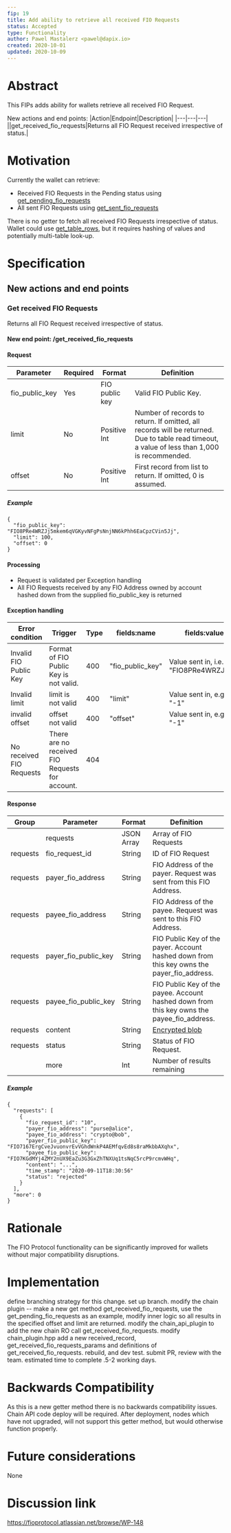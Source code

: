 ```yaml
---
fip: 19
title: Add ability to retrieve all received FIO Requests
status: Accepted
type: Functionality
author: Pawel Mastalerz <pawel@dapix.io>
created: 2020-10-01
updated: 2020-10-09
---
```


# Abstract
This FIPs adds ability for wallets retrieve all received FIO Request.

New actions and end points:
|Action|Endpoint|Description|
|---|---|---|
||get_received_fio_requests|Returns all FIO Request received irrespective of status.|

# Motivation
Currently the wallet can retrieve:
* Received FIO Requests in the Pending status using [get_pending_fio_requests](https://developers.fioprotocol.io/api/api-spec/reference/get-pending-fio-requests/get-pending-fio-requests)
* All sent FIO Requests using [get_sent_fio_requests](https://developers.fioprotocol.io/api/api-spec/reference/get-sent-fio-requests/get-sent-fio-requests)

There is no getter to fetch all received FIO Requests irrespective of status. Wallet could use [get_table_rows](https://developers.fioprotocol.io/api/api-spec/reference/get-table-rows/get-table-rows), but it requires hashing of values and potentially multi-table look-up.

# Specification
## New actions and end points
### Get received FIO Requests
Returns all FIO Request received irrespective of status.
#### New end point: /get_received_fio_requests
#### Request
|Parameter|Required|Format|Definition|
|---|---|---|---|
|fio_public_key|Yes|FIO public key|Valid FIO Public Key.|
|limit|No|Positive Int|Number of records to return. If omitted, all records will be returned. Due to table read timeout, a value of less than 1,000 is recommended.|
|offset|No|Positive Int|First record from list to return. If omitted, 0 is assumed.|
##### Example
```
{
  "fio_public_key": "FIO8PRe4WRZJj5mkem6qVGKyvNFgPsNnjNN6kPhh6EaCpzCVin5Jj",
  "limit": 100,
  "offset": 0
}
```
#### Processing
* Request is validated per Exception handling
* All FIO Requests received by any FIO Address owned by account hashed down from the supplied fio_public_key is returned
#### Exception handling
|Error condition|Trigger|Type|fields:name|fields:value|Error message|
|---|---|---|---|---|---|
|Invalid FIO Public Key|Format of FIO Public Key is not valid.|400|"fio_public_key"|Value sent in, i.e. "FIO8PRe4WRZJj5..."|"Invalid FIO Public Key format"|
|Invalid limit|limit is not valid|400|"limit"|Value sent in, e.g. "-1"|"Invalid limit"|
|invalid offset|offset not valid|400|"offset"|Value sent in, e.g. "-1"|"Invalid offset"|
|No received FIO Requests|There are no received FIO Requests for account.|404|||"No received FIO Requests"|
#### Response
|Group|Parameter|Format|Definition|
|---|---|---|---|
||requests|JSON Array|Array of FIO Requests|
|requests|fio_request_id|String|ID of FIO Request|
|requests|payer_fio_address|String|FIO Address of the payer. Request was sent from this FIO Address.|
|requests|payee_fio_address|String|FIO Address of the payee. Request was sent to this FIO Address.|
|requests|payer_fio_public_key|String|FIO Public Key of the payer. Account hashed down from this key owns the payer_fio_address.|
|requests|payee_fio_public_key|String|FIO Public Key of the payee. Account hashed down from this key owns the payee_fio_address.|
|requests|content|String|[Encrypted blob](https://developers.fioprotocol.io/wallet-integration-guide/encrypting-fio-data)|
|requests|status|String|Status of FIO Request.|
||more|Int|Number of results remaining|
##### Example
```
{
  "requests": [
    {
      "fio_request_id": "10",
      "payer_fio_address": "purse@alice",
      "payee_fio_address": "crypto@bob",
      "payer_fio_public_key": "FIO7167ErgCveJvuonvrEvVGhdWnkP4AEMfqvEd8s8raMkbbAXqhx",
      "payee_fio_public_key": "FIO7KGdMYj4ZMY2nUX9EaZu3G3GxZhTNXUq1tsNqC5rcP9rcmvWHq",
      "content": "...",
      "time_stamp": "2020-09-11T18:30:56"
      "status": "rejected"
    }
  ],
  "more": 0
}
```

# Rationale
The FIO Protocol functionality can be significantly improved for wallets without major compatibility disruptions.

# Implementation
define branching strategy for this change.
set up branch.
modify the chain plugin -- make a new get method get_received_fio_requests, use the get_pending_fio_requests as an example, modify inner logic so all results in the specified offset and limit are returned.
modify the chain_api_plugin to add the new chain RO call get_received_fio_requests.
modify chain_plugin.hpp add a new received_record, get_received_fio_requests_params and definitions of get_received_fio_requests.
rebuild, and dev test.
submit PR, review with the team.
estimated time to complete .5-2 working days.

# Backwards Compatibility
As this is a new getter method there is no backwards compatibility issues. Chain API code deploy will be required. After deployment, nodes which have not upgraded, will not support this getter method, but would otherwise function properly.

# Future considerations
None

# Discussion link
https://fioprotocol.atlassian.net/browse/WP-148
